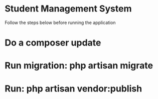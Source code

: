 # Student Management System

Follow the steps below before running the application
# Do a composer update
# Run migration: php artisan migrate
# Run: php artisan vendor:publish
